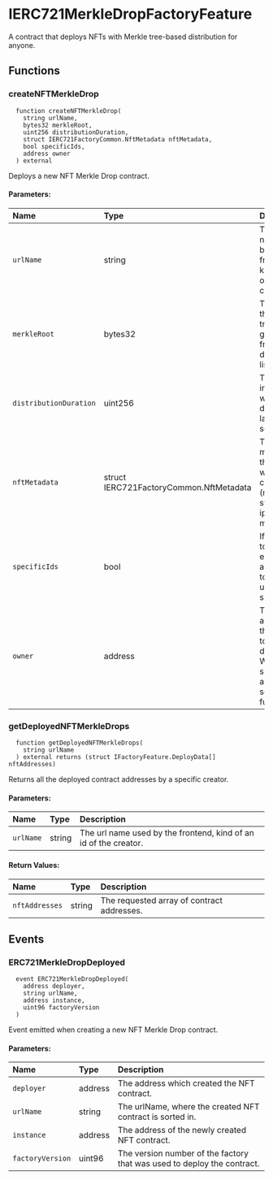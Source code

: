 # IERC721MerkleDropFactoryFeature

A contract that deploys NFTs with Merkle tree-based distribution for anyone.

## Functions

### createNFTMerkleDrop

```solidity
  function createNFTMerkleDrop(
    string urlName,
    bytes32 merkleRoot,
    uint256 distributionDuration,
    struct IERC721FactoryCommon.NftMetadata nftMetadata,
    bool specificIds,
    address owner
  ) external
```

Deploys a new NFT Merkle Drop contract.

#### Parameters:

| Name                   | Type                                    | Description                                                                                   |
| :--------------------- | :-------------------------------------- | :-------------------------------------------------------------------------------------------- |
| `urlName`              | string                                  | The url name used by the frontend, kind of an id of the creator.                              |
| `merkleRoot`           | bytes32                                 | The root of the Merkle tree generated from the distribution list.                             |
| `distributionDuration` | uint256                                 | The time interval while the distribution lasts in seconds.                                    |
| `nftMetadata`          | struct IERC721FactoryCommon.NftMetadata | The basic metadata of the NFT that will be created (name, symbol, ipfsHash, maxSupply).       |
| `specificIds`          | bool                                    | If true: the tokenIds, else: the amount of tokens per user will be specified.                 |
| `owner`                | address                                 | The owner address of the contract to be deployed. Will have special access to some functions. |

### getDeployedNFTMerkleDrops

```solidity
  function getDeployedNFTMerkleDrops(
    string urlName
  ) external returns (struct IFactoryFeature.DeployData[] nftAddresses)
```

Returns all the deployed contract addresses by a specific creator.

#### Parameters:

| Name      | Type   | Description                                                      |
| :-------- | :----- | :--------------------------------------------------------------- |
| `urlName` | string | The url name used by the frontend, kind of an id of the creator. |

#### Return Values:

| Name           | Type   | Description                                |
| :------------- | :----- | :----------------------------------------- |
| `nftAddresses` | string | The requested array of contract addresses. |

## Events

### ERC721MerkleDropDeployed

```solidity
  event ERC721MerkleDropDeployed(
    address deployer,
    string urlName,
    address instance,
    uint96 factoryVersion
  )
```

Event emitted when creating a new NFT Merkle Drop contract.

#### Parameters:

| Name             | Type    | Description                                                             |
| :--------------- | :------ | :---------------------------------------------------------------------- |
| `deployer`       | address | The address which created the NFT contract.                             |
| `urlName`        | string  | The urlName, where the created NFT contract is sorted in.               |
| `instance`       | address | The address of the newly created NFT contract.                          |
| `factoryVersion` | uint96  | The version number of the factory that was used to deploy the contract. |
